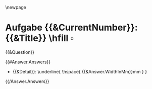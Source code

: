 \newpage

# Aufgabe {{&CurrentNumber}}: {{&Title}} \hfill $\square$

{{&Question}}

{{\#Answer.Answers}}

-   {{&Detail}}: \underline{ \hspace{ {{&Answer.WidthInMm}}mm } }

{{/Answer.Answers}}
